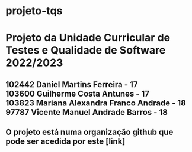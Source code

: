 # projeto-tqs
<h1>Projeto da Unidade Curricular de Testes e Qualidade de Software 2022/2023</h1>
<h2>
102442 Daniel Martins Ferreira - 17<br>
103600 Guilherme Costa Antunes - 17<br>
103823 Mariana Alexandra Franco Andrade - 18<br>
97787 Vicente Manuel Andrade Barros - 18
</h2>
<h2>O projeto está numa organização github que pode ser acedida por este [link]<https://github.com/orgs/Roadrunner-TQS/repositories></h2>

